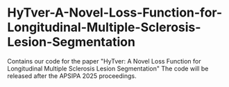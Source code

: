 # HyTver-A-Novel-Loss-Function-for-Longitudinal-Multiple-Sclerosis-Lesion-Segmentation
Contains our code for the paper "HyTver: A Novel Loss Function for Longitudinal Multiple Sclerosis Lesion Segmentation" The code will be released after the APSIPA 2025 proceedings.
